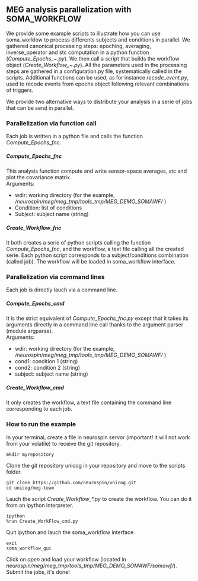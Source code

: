## MEG analysis parallelization with SOMA_WORKFLOW

We provide some example scripts to illustrate how you can use soma_worklow to process differents subjects and conditions in parallel.
We gathered canonical processing steps: epoching, averaging, inverse_operator and stc computation in a python function (*Compute_Epochs_~.py*).
We then call a script that builds the workflow object (*Create_Workflow_~.py*).
All the parameters used in the processing steps are gathered in a configuration.py file, systematically called in the scripts.
Additional functions can be used, as for instance *recode_event.py*, used to recode events from epochs object following relevant combinations of triggers.

We provide two alternative ways to distribute your analysis in a serie of jobs that can be send in parallel.

### Parallelization via function call
Each job is written in a python file and calls the function *Compute_Epochs_fnc*.

##### Compute_Epochs_fnc 
This analysis function compute and write sensor-space averages, stc and plot the  covariance matrix. <br />
Arguments: <br />
  * wdir: working directory (for the example, */neurospin/meg/meg_tmp/tools_tmp/MEG_DEMO_SOMAWF/* )
  * Condition: list of conditions 
  * Subject: subject name (string)

##### Create_Workflow_fnc
It both creates a serie of python scripts calling the function *Compute_Epochs_fnc*, and the workflow, a text file calling all the created serie. Each python script corresponds to a subject/conditions combination (called job). The workflow will be loaded in soma_workflow interface.

### Parallelization via command lines
Each job is directly lauch via a command line.

##### Compute_Epochs_cmd
It is the strict equivalent of *Compute_Epochs_fnc.py* except that it takes its arguments directly in a command line call thanks to the argument parser (module argparse).<br />
Arguments: <br />
  * wdir: working directory (for the example, */neurospin/meg/meg_tmp/tools_tmp/MEG_DEMO_SOMAWF/* )
  * cond1: condition 1 (string)
  * cond2: condition 2 (string)
  * subject: subject name (string)

##### Create_Workflow_cmd
It only creates the workflow, a text file containing the command line corresponding to each job.

### How to run the example
In your terminal, create a file in neurospin servor (important! it will not work from your volatile) to receive the git repository.

    mkdir myrepository

Clone the git repository unicog in your repository and move to the scripts folder.

    git clone https://github.com/neurospin/unicog.git
    cd unicog/meg-team

Lauch the script *Create_Workflow_\*.py* to create the workflow. You can do it from an ipython interpreter.

    ipython
    %run Create_WorkFlow_cmd.py
    
Quit ipython and lauch the soma_workflow interface.

    exit
    soma_workflow_gui

Click on *open* and load your workflow (located in *neurospin/meg/meg_tmp/tools_tmp/MEG_DEMO_SOMAWF/somawf/*). Submit the jobs, it's done!


